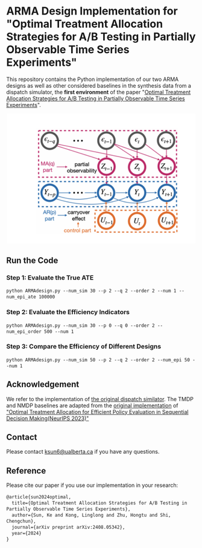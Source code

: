 # ARMA Design Implementation for "Optimal Treatment Allocation Strategies for A/B Testing in Partially Observable Time Series Experiments"

This repository contains the Python implementation of our two ARMA designs as well as other considered baselines in the synthesis data from a dispatch simulator, the **first environment** of the paper "[Optimal Treatment Allocation Strategies for A/B Testing in Partially Observable Time Series Experiments](https://arxiv.org/pdf/2408.05342)". 

<p align="center">
    <img src="ModelDiagram.png" alt="Architecture Overview" width="500"/>
</p>

## Run the Code
### Step 1: Evaluate the True ATE

```
python ARMAdesign.py --num_sim 30 --p 2 --q 2 --order 2 --num 1 --num_epi_ate 100000
```

### Step 2: Evaluate the Efficiency Indicators

```
python ARMAdesign.py --num_sim 30 --p 0 --q 0 --order 2 --num_epi_order 500 --num 1
```

### Step 3: Compare the Efficiency of Different Designs

```
python ARMAdesign.py --num_sim 50 --p 2 --q 2 --order 2 --num_epi 50 --num 1
```

## Acknowledgement

We refer to the implementation of [the original dispatch similator](https://github.com/callmespring/MDPOD). The TMDP and NMDP baselines are adapted from the [original implementation](https://github.com/tingstat/MDP_design) of ["Optimal Treatment Allocation for Efficient Policy Evaluation in Sequential Decision Making(NeurIPS 2023)"](https://openreview.net/pdf?id=EcReRm7q9p)

## Contact

Please contact ksun6@ualberta.ca if you have any questions.

## Reference
Please cite our paper if you use our implementation in your research:
```
@article{sun2024optimal,
  title={Optimal Treatment Allocation Strategies for A/B Testing in Partially Observable Time Series Experiments},
  author={Sun, Ke and Kong, Linglong and Zhu, Hongtu and Shi, Chengchun},
  journal={arXiv preprint arXiv:2408.05342},
  year={2024}
}
```

